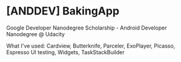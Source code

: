 # [ANDDEV] BakingApp
Google Developer Nanodegree Scholarship - Android Developer Nanodegree @ Udacity

What I've used:
Cardview, Butterknife, Parceler, ExoPlayer, Picasso, Espresso UI testing, Widgets, TaskStackBuilder
